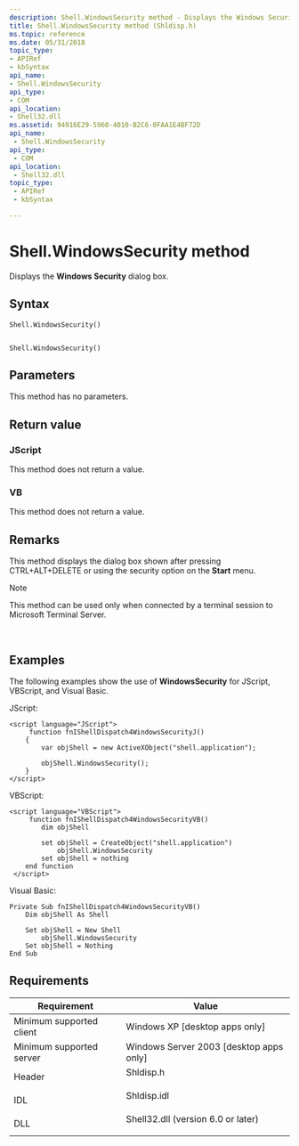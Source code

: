 ```yaml
---
description: Shell.WindowsSecurity method - Displays the Windows Security dialog box.
title: Shell.WindowsSecurity method (Shldisp.h)
ms.topic: reference
ms.date: 05/31/2018
topic_type: 
- APIRef
- kbSyntax
api_name: 
- Shell.WindowsSecurity
api_type: 
- COM
api_location: 
- Shell32.dll
ms.assetid: 94916E29-5960-4010-B2C6-0FAA1E4BF72D
api_name: 
 - Shell.WindowsSecurity
api_type: 
 - COM
api_location: 
 - Shell32.dll
topic_type: 
 - APIRef
 - kbSyntax

---
```


# Shell.WindowsSecurity method

Displays the **Windows Security** dialog box.

## Syntax


```JScript
Shell.WindowsSecurity()
```


```VB

Shell.WindowsSecurity()
```





## Parameters

This method has no parameters.

## Return value

### JScript

This method does not return a value.

### VB

This method does not return a value.

## Remarks

This method displays the dialog box shown after pressing CTRL+ALT+DELETE or using the security option on the **Start** menu.

> [!Note]  
> This method can be used only when connected by a terminal session to Microsoft Terminal Server.

 

## Examples

The following examples show the use of **WindowsSecurity** for JScript, VBScript, and Visual Basic.

JScript:


```JScript
<script language="JScript">
     function fnIShellDispatch4WindowsSecurityJ()
    {
        var objShell = new ActiveXObject("shell.application");
        
        objShell.WindowsSecurity();
    }
</script>
```



VBScript:


```VB
<script language="VBScript">
     function fnIShellDispatch4WindowsSecurityVB()
        dim objShell
        
        set objShell = CreateObject("shell.application")
            objShell.WindowsSecurity
        set objShell = nothing
    end function
 </script>
```



Visual Basic:


```VB
Private Sub fnIShellDispatch4WindowsSecurityVB()
    Dim objShell As Shell
    
    Set objShell = New Shell
        objShell.WindowsSecurity
    Set objShell = Nothing
End Sub
```



## Requirements



| Requirement | Value |
|-------------------------------------|---------------------------------------------------------------------------------------------------------------|
| Minimum supported client<br/> | Windows XP \[desktop apps only\]<br/>                                                                   |
| Minimum supported server<br/> | Windows Server 2003 \[desktop apps only\]<br/>                                                          |
| Header<br/>                   | <dl> <dt>Shldisp.h</dt> </dl>                          |
| IDL<br/>                      | <dl> <dt>Shldisp.idl</dt> </dl>                        |
| DLL<br/>                      | <dl> <dt>Shell32.dll (version 6.0 or later)</dt> </dl> |



 

 




